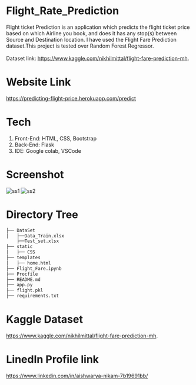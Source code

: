 # Flight_Rate_Prediction
Flight ticket Prediction is an application which predicts the flight ticket price based on which Airline you book, and does it has any stop(s) between Source and Destination location. I have used the Flight Fare Prediction dataset.This project is tested over Random Forest Regressor.<br/><br/> Dataset link: https://www.kaggle.com/nikhilmittal/flight-fare-prediction-mh. 


# Website Link
https://predicting-flight-price.herokuapp.com/predict

# Tech
1. Front-End: HTML, CSS, Bootstrap
2. Back-End: Flask
3. IDE: Google colab, VSCode


# Screenshot
![ss1](https://user-images.githubusercontent.com/75825851/127730522-d59beb59-80b4-4814-a2ef-04077d2e6cf7.PNG)
![ss2](https://user-images.githubusercontent.com/75825851/127730524-12e1f2a6-9c57-4268-80c3-3d06ecb40574.PNG)




# Directory Tree
```bash
├── DataSet
│   ├──Data_Train.xlsx
    ├──Test_set.xlsx
├── static 
│   ├── CSS
├── templates
│   ├── home.html
├── Flight_Fare.ipynb
├── Procfile
├── README.md
├── app.py
├── flight.pkl
├── requirements.txt
```


# Kaggle Dataset
 https://www.kaggle.com/nikhilmittal/flight-fare-prediction-mh.
 
 
# LinedIn Profile link
https://www.linkedin.com/in/aishwarya-nikam-7b19691bb/
